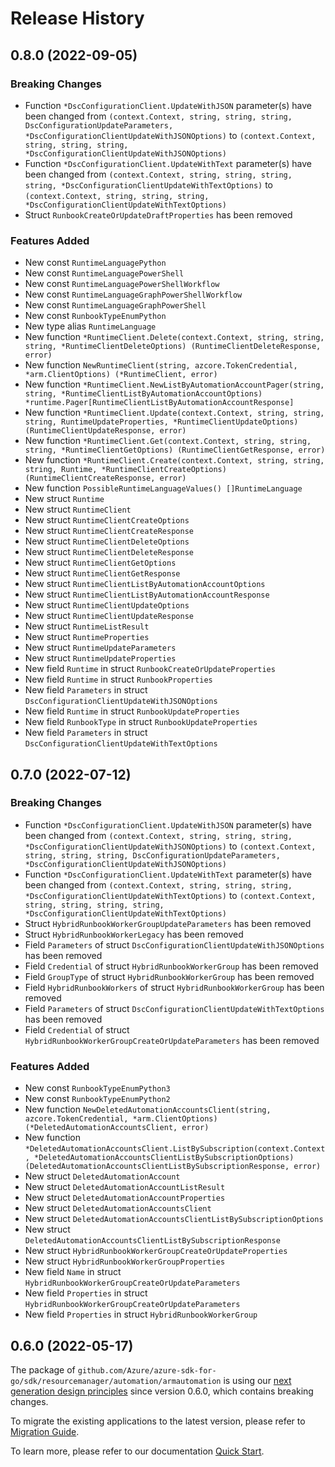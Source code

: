 # Release History

## 0.8.0 (2022-09-05)
### Breaking Changes

- Function `*DscConfigurationClient.UpdateWithJSON` parameter(s) have been changed from `(context.Context, string, string, string, DscConfigurationUpdateParameters, *DscConfigurationClientUpdateWithJSONOptions)` to `(context.Context, string, string, string, *DscConfigurationClientUpdateWithJSONOptions)`
- Function `*DscConfigurationClient.UpdateWithText` parameter(s) have been changed from `(context.Context, string, string, string, string, *DscConfigurationClientUpdateWithTextOptions)` to `(context.Context, string, string, string, *DscConfigurationClientUpdateWithTextOptions)`
- Struct `RunbookCreateOrUpdateDraftProperties` has been removed

### Features Added

- New const `RuntimeLanguagePython`
- New const `RuntimeLanguagePowerShell`
- New const `RuntimeLanguagePowerShellWorkflow`
- New const `RuntimeLanguageGraphPowerShellWorkflow`
- New const `RuntimeLanguageGraphPowerShell`
- New const `RunbookTypeEnumPython`
- New type alias `RuntimeLanguage`
- New function `*RuntimeClient.Delete(context.Context, string, string, string, *RuntimeClientDeleteOptions) (RuntimeClientDeleteResponse, error)`
- New function `NewRuntimeClient(string, azcore.TokenCredential, *arm.ClientOptions) (*RuntimeClient, error)`
- New function `*RuntimeClient.NewListByAutomationAccountPager(string, string, *RuntimeClientListByAutomationAccountOptions) *runtime.Pager[RuntimeClientListByAutomationAccountResponse]`
- New function `*RuntimeClient.Update(context.Context, string, string, string, RuntimeUpdateProperties, *RuntimeClientUpdateOptions) (RuntimeClientUpdateResponse, error)`
- New function `*RuntimeClient.Get(context.Context, string, string, string, *RuntimeClientGetOptions) (RuntimeClientGetResponse, error)`
- New function `*RuntimeClient.Create(context.Context, string, string, string, Runtime, *RuntimeClientCreateOptions) (RuntimeClientCreateResponse, error)`
- New function `PossibleRuntimeLanguageValues() []RuntimeLanguage`
- New struct `Runtime`
- New struct `RuntimeClient`
- New struct `RuntimeClientCreateOptions`
- New struct `RuntimeClientCreateResponse`
- New struct `RuntimeClientDeleteOptions`
- New struct `RuntimeClientDeleteResponse`
- New struct `RuntimeClientGetOptions`
- New struct `RuntimeClientGetResponse`
- New struct `RuntimeClientListByAutomationAccountOptions`
- New struct `RuntimeClientListByAutomationAccountResponse`
- New struct `RuntimeClientUpdateOptions`
- New struct `RuntimeClientUpdateResponse`
- New struct `RuntimeListResult`
- New struct `RuntimeProperties`
- New struct `RuntimeUpdateParameters`
- New struct `RuntimeUpdateProperties`
- New field `Runtime` in struct `RunbookCreateOrUpdateProperties`
- New field `Runtime` in struct `RunbookProperties`
- New field `Parameters` in struct `DscConfigurationClientUpdateWithJSONOptions`
- New field `Runtime` in struct `RunbookUpdateProperties`
- New field `RunbookType` in struct `RunbookUpdateProperties`
- New field `Parameters` in struct `DscConfigurationClientUpdateWithTextOptions`


## 0.7.0 (2022-07-12)
### Breaking Changes

- Function `*DscConfigurationClient.UpdateWithJSON` parameter(s) have been changed from `(context.Context, string, string, string, *DscConfigurationClientUpdateWithJSONOptions)` to `(context.Context, string, string, string, DscConfigurationUpdateParameters, *DscConfigurationClientUpdateWithJSONOptions)`
- Function `*DscConfigurationClient.UpdateWithText` parameter(s) have been changed from `(context.Context, string, string, string, *DscConfigurationClientUpdateWithTextOptions)` to `(context.Context, string, string, string, string, *DscConfigurationClientUpdateWithTextOptions)`
- Struct `HybridRunbookWorkerGroupUpdateParameters` has been removed
- Struct `HybridRunbookWorkerLegacy` has been removed
- Field `Parameters` of struct `DscConfigurationClientUpdateWithJSONOptions` has been removed
- Field `Credential` of struct `HybridRunbookWorkerGroup` has been removed
- Field `GroupType` of struct `HybridRunbookWorkerGroup` has been removed
- Field `HybridRunbookWorkers` of struct `HybridRunbookWorkerGroup` has been removed
- Field `Parameters` of struct `DscConfigurationClientUpdateWithTextOptions` has been removed
- Field `Credential` of struct `HybridRunbookWorkerGroupCreateOrUpdateParameters` has been removed

### Features Added

- New const `RunbookTypeEnumPython3`
- New const `RunbookTypeEnumPython2`
- New function `NewDeletedAutomationAccountsClient(string, azcore.TokenCredential, *arm.ClientOptions) (*DeletedAutomationAccountsClient, error)`
- New function `*DeletedAutomationAccountsClient.ListBySubscription(context.Context, *DeletedAutomationAccountsClientListBySubscriptionOptions) (DeletedAutomationAccountsClientListBySubscriptionResponse, error)`
- New struct `DeletedAutomationAccount`
- New struct `DeletedAutomationAccountListResult`
- New struct `DeletedAutomationAccountProperties`
- New struct `DeletedAutomationAccountsClient`
- New struct `DeletedAutomationAccountsClientListBySubscriptionOptions`
- New struct `DeletedAutomationAccountsClientListBySubscriptionResponse`
- New struct `HybridRunbookWorkerGroupCreateOrUpdateProperties`
- New struct `HybridRunbookWorkerGroupProperties`
- New field `Name` in struct `HybridRunbookWorkerGroupCreateOrUpdateParameters`
- New field `Properties` in struct `HybridRunbookWorkerGroupCreateOrUpdateParameters`
- New field `Properties` in struct `HybridRunbookWorkerGroup`


## 0.6.0 (2022-05-17)

The package of `github.com/Azure/azure-sdk-for-go/sdk/resourcemanager/automation/armautomation` is using our [next generation design principles](https://azure.github.io/azure-sdk/general_introduction.html) since version 0.6.0, which contains breaking changes.

To migrate the existing applications to the latest version, please refer to [Migration Guide](https://aka.ms/azsdk/go/mgmt/migration).

To learn more, please refer to our documentation [Quick Start](https://aka.ms/azsdk/go/mgmt).